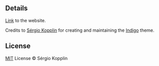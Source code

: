 ## Details
[Link](https://ashishtibrewal.github.io) to the website.

Credits to [Sérgio Kopplin](https://github.com/sergiokopplin) for creating and maintaining the [Indigo](https://github.com/sergiokopplin/indigo) theme.

## License

[MIT](http://kopplin.mit-license.org/) License © Sérgio Kopplin